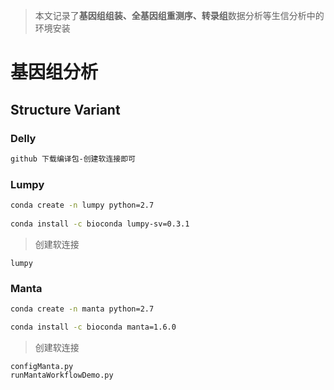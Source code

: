> 本文记录了**基因组组装、全基因组重测序、转录组**数据分析等生信分析中的环境安装

# 基因组分析

## Structure Variant

### Delly

```bash
github 下载编译包-创建软连接即可
```

### Lumpy

```bash
conda create -n lumpy python=2.7 
 
conda install -c bioconda lumpy-sv=0.3.1
```

> 创建软连接
```
lumpy
```

### Manta

```bash
conda create -n manta python=2.7

conda install -c bioconda manta=1.6.0
```

> 创建软连接
```
configManta.py
runMantaWorkflowDemo.py
```